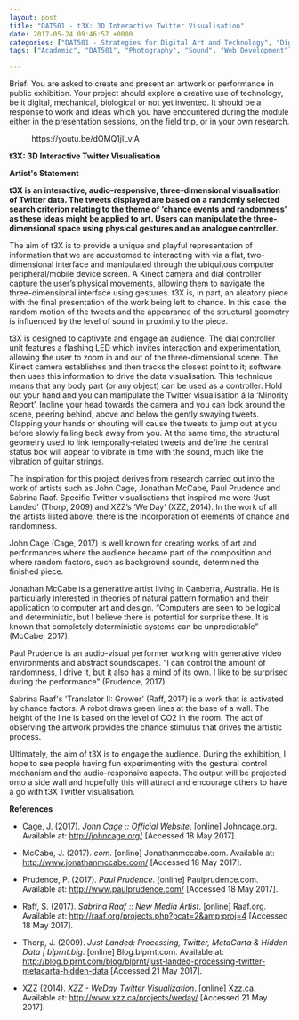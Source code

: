 ```yaml
---
layout: post
title: "DAT501 - t3X: 3D Interactive Twitter Visualisation"
date: 2017-05-24 09:46:57 +0000
categories: ["DAT501 - Strategies for Digital Art and Technology", "Digital Art and Technology"]
tags: ["Academic", "DAT501", "Photography", "Sound", "Web Development"]

---
```

Brief: You are asked to create and present an artwork or performance in public exhibition. Your project should explore a creative use of technology, be it digital, mechanical, biological or not yet invented. It should be a response to work and ideas which you have encountered during the module either in the presentation sessions, on the field trip, or in your own research.

<figure><div>
https://youtu.be/dOMQ1jILvlA
</div></figure>

**t3X: 3D Interactive Twitter Visualisation**

**Artist's Statement**

**t3X is an interactive, audio-responsive, three-dimensional visualisation of Twitter data. The tweets displayed are based on a randomly selected search criterion relating to the theme of ‘chance events and randomness’ as these ideas might be applied to art. Users can manipulate the three-dimensional space using physical gestures and an analogue controller.**

The aim of t3X is to provide a unique and playful representation of information that we are accustomed to interacting with via a flat, two-dimensional interface and manipulated through the ubiquitous computer peripheral/mobile device screen. A Kinect camera and dial controller capture the user’s physical movements, allowing them to navigate the three-dimensional interface using gestures. t3X is, in part, an aleatory piece with the final presentation of the work being left to chance. In this case, the random motion of the tweets and the appearance of the structural geometry is influenced by the level of sound in proximity to the piece.

t3X is designed to captivate and engage an audience. The dial controller unit features a flashing LED which invites interaction and experimentation, allowing the user to zoom in and out of the three-dimensional scene. The Kinect camera establishes and then tracks the closest point to it; software then uses this information to drive the data visualisation. This technique means that any body part (or any object) can be used as a controller. Hold out your hand and you can manipulate the Twitter visualisation á la ‘Minority Report’. Incline your head towards the camera and you can look around the scene, peering behind, above and below the gently swaying tweets. Clapping your hands or shouting will cause the tweets to jump out at you before slowly falling back away from you. At the same time, the structural geometry used to link temporally-related tweets and define the central status box will appear to vibrate in time with the sound, much like the vibration of guitar strings.

The inspiration for this project derives from research carried out into the work of artists such as John Cage, Jonathan McCabe, Paul Prudence and Sabrina Raaf. Specific Twitter visualisations that inspired me were ‘Just Landed’ (Thorp, 2009) and XZZ’s ‘We Day’ (XZZ, 2014). In the work of all the artists listed above, there is the incorporation of elements of chance and randomness.

John Cage (Cage, 2017) is well known for creating works of art and performances where the audience became part of the composition and where random factors, such as background sounds, determined the finished piece.

Jonathan McCabe is a generative artist living in Canberra, Australia. He is particularly interested in theories of natural pattern formation and their application to computer art and design. “Computers are seen to be logical and deterministic, but I believe there is potential for surprise there. It is known that completely deterministic systems can be unpredictable” (McCabe, 2017).

Paul Prudence is an audio-visual performer working with generative video environments and abstract soundscapes. “I can control the amount of randomness, I drive it, but it also has a mind of its own. I like to be surprised during the performance" (Prudence, 2017).

Sabrina Raaf's 'Translator II: Grower' (Raff, 2017) is a work that is activated by chance factors. A robot draws green lines at the base of a wall. The height of the line is based on the level of CO2 in the room. The act of observing the artwork provides the chance stimulus that drives the artistic process.

Ultimately, the aim of t3X is to engage the audience. During the exhibition, I hope to see people having fun experimenting with the gestural control mechanism and the audio-responsive aspects. The output will be projected onto a side wall and hopefully this will attract and encourage others to have a go with t3X Twitter visualisation.

**References**

- Cage, J. (2017). *John Cage :: Official Website*. [online] Johncage.org. Available at: <a href="http://johncage.org/">http://johncage.org/</a> [Accessed 18 May 2017].

- McCabe, J. (2017). *com*. [online] Jonathanmccabe.com. Available at: <a href="http://www.jonathanmccabe.com/">http://www.jonathanmccabe.com/</a> [Accessed 18 May 2017].

- Prudence, P. (2017). *Paul Prudence*. [online] Paulprudence.com. Available at: <a href="http://www.paulprudence.com/">http://www.paulprudence.com/</a> [Accessed 18 May 2017].

- Raff, S. (2017). *Sabrina Raaf :: New Media Artist*. [online] Raaf.org. Available at: <a href="http://raaf.org/projects.php?pcat=2&amp;proj=4">http://raaf.org/projects.php?pcat=2&amp;proj=4</a> [Accessed 18 May 2017].

- Thorp, J. (2009). *Just Landed: Processing, Twitter, MetaCarta &amp; Hidden Data | blprnt.blg*. [online] Blog.blprnt.com. Available at: <a href="http://blog.blprnt.com/blog/blprnt/just-landed-processing-twitter-metacarta-hidden-data">http://blog.blprnt.com/blog/blprnt/just-landed-processing-twitter-metacarta-hidden-data</a> [Accessed 21 May 2017].

- XZZ (2014). *XZZ - WeDay Twitter Visualization*. [online] Xzz.ca. Available at: <a href="http://www.xzz.ca/projects/weday/">http://www.xzz.ca/projects/weday/</a> [Accessed 21 May 2017].

